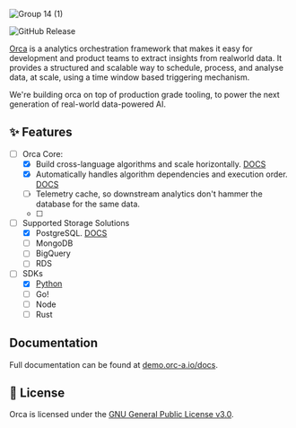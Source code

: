 ![Group 14 (1)](https://github.com/user-attachments/assets/f3725551-c19e-44cd-a8d4-f268bce5ac2a)

![GitHub Release](https://img.shields.io/github/v/release/orc-analytics/orca)

[Orca](https://orc-a.io) is a analytics orchestration framework that makes it easy for
development and product teams to extract insights from realworld data. It provides a
structured and scalable way to schedule, process, and analyse data, at scale, using a
time window based triggering mechanism.

We're building orca on top of production grade tooling, to power the next generation of real-world
data-powered AI.

## ✨ Features

- [ ] Orca Core:
  - [x] Build cross-language algorithms and scale horizontally. [DOCS](https://demo.orc-a.io/docs)
  - [x] Automatically handles algorithm dependencies and execution order. [DOCS](https://demo.orc-a.io/docs)
  - [ ] Telemetry cache, so downstream analytics don't hammer the database for the same data.
  - [ ]
- [ ] Supported Storage Solutions
  - [x] PostgreSQL. [DOCS](https://demo.orc-a.io/docs)
  - [ ] MongoDB
  - [ ] BigQuery
  - [ ] RDS
- [ ] SDKs
  - [x] [Python](https://github.com/orc-analytics/orca-python)
  - [ ] Go!
  - [ ] Node
  - [ ] Rust

## Documentation

Full documentation can be found at [demo.orc-a.io/docs](https://demo.orc-a.io/docs).

## 📄 License

Orca is licensed under the [GNU General Public License v3.0](./LICENSE.md).
